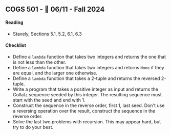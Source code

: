 COGS 501 - :calendar: 06/11 - Fall 2024
-----------------------------------------------

#### Reading
* Stavely, Sections 5.1, 5.2, 6.1, 6.3

#### Checklist 

* Define a `lambda` function that takes two integers and returns the one that is
    not less than the other.
* Define a `lambda` function that takes two integers and returns `None` if they
    are equal, and the larger one otherwise.
* Define a `lambda` function that takes a 2-tuple and returns the reversed
    2-tuple.
* Write a program that takes a positive integer as input and returns the Collatz
    sequence seeded by this integer. The resulting sequence must start with the
    seed and end with 1.
* Construct the sequence in the reverse order, first 1, last seed. Don't use a
    reversing operation over the result, construct the sequence in the reverse
    order.
* Solve the last two problems with recursion. This may appear hard, but try to do
    your best.

